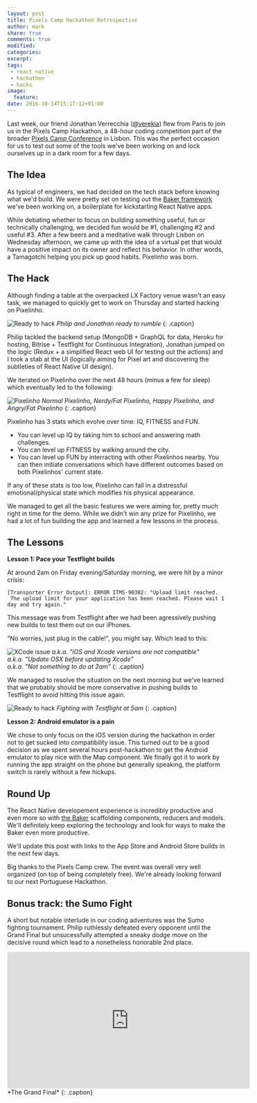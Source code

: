 ```yaml
---
layout: post
title: Pixels Camp Hackathon Retrospective
author: mark
share: true
comments: true
modified:
categories:
excerpt:
tags:
 - react native
 - hackathon
 - hacks
image:
  feature:
date: 2016-10-14T15:17:12+01:00
---
```


Last week, our friend Jonathan Verrecchia ([@verekia](https://twitter.com/verekia)) flew from Paris to join us in the Pixels Camp Hackathon, a 48-hour coding competition part of the broader [Pixels Camp Conference](https://pixels.camp/) in Lisbon. This was the perfect occasion for us to test out some of the tools we've been working on and lock ourselves up in a dark room for a few days.

## The Idea

As typical of engineers, we had decided on the tech stack before knowing what we'd build. We were pretty set on testing out the [Baker framework](http://baker.thebakery.io/) we've been working on, a boilerplate for kickstarting React Native apps.

While debating whether to focus on building something useful, fun or technically challenging, we decided fun would be #1, challenging #2 and useful #3. After a few beers and a meditative walk through Lisbon on Wednesday afternoon, we came up with the idea of a virtual pet that would have a positive impact on its owner and reflect his behavior. In other words, a Tamagotchi helping you pick up good habits. Pixelinho was born.

## The Hack

Although finding a table at the overpacked LX Factory venue wasn't an easy task, we managed to quickly get to work on Thursday and started hacking on Pixelinho. 

![Ready to hack]({{site.url}}/images/pixels-camp/team.JPG)
*Philip and Jonathan ready to rumble*
{: .caption}

Philip tackled the backend setup (MongoDB + GraphQL for data, Heroku for hosting, Bitrise + Testflight for Continuous Integration), Jonathan jumped on the logic (Redux + a simplified React web UI for testing out the actions) and I took a stab at the UI (logically aiming for Pixel art and discovering the subtleties of React Native UI design). 

We iterated on Pixelinho over the next 48 hours (minus a few for sleep) which eventually led to the following:

![Pixelinho]({{site.url}}/images/pixels-camp/pixelinho.png)
*Normal Pixelinho, Nerdy/Fat Pixelinho, Happy Pixelinho, and Angry/Fat Pixelinho*
{: .caption}

Pixelinho has 3 stats which evolve over time: IQ, FITNESS and FUN.

- You can level up IQ by taking him to school and answering math challenges.
- You can level up FITNESS by walking around the city.
- You can level up FUN by interracting with other Pixelinhos nearby. You can then initiate conversations which have different outcomes based on both Pixelinhos' current state.

If any of these stats is too low, Pixelinho can fall in a distressful emotional/physical state which modifies his physical appearance. 

We managed to get all the basic features we were aiming for, pretty much right in time for the demo. While we didn't win any prize for Pixelinho, we had a lot of fun building the app and learned a few lessons in the process.

## The Lessons

**Lesson 1: Pace your Testflight builds**

At around 2am on Friday evening/Saturday morning, we were hit by a minor crisis:

```
[Transporter Error Output]: ERROR ITMS-90382: "Upload limit reached.
 The upload limit for your application has been reached. Please wait 1 day and try again." 
```

This message was from Testflight after we had been agressively pushing new builds to test them out on our iPhones. 

"No worries, just plug in the cable!", you might say. Which lead to this:

![XCode issue]({{site.url}}/images/pixels-camp/xcode.png)
*a.k.a. "iOS and Xcode versions are not compatible"  
a.k.a. "Update OSX before updating Xcode"  
a.k.a. "Not something to do at 2am"*
{: .caption}

We managed to resolve the situation on the next morning but we've learned that we probably should be more conservative in pushing builds to Testflight to avoid hitting this issue again.

![Ready to hack]({{site.url}}/images/pixels-camp/5am.png)
*Fighting with Testflight at 5am*
{: .caption}

**Lesson 2: Android emulator is a pain**

We chose to only focus on the iOS version during the hackathon in order not to get sucked into compatibility issue. This turned out to be a good decision as we spent several hours post-hackathon to get the Android emulator to play nice with the Map component. We finally got it to work by running the app straight on the phone but generally speaking, the platform switch is rarely without a few hickups.

## Round Up

The React Native developement experience is incredibly productive and even more so with [the Baker](http://baker.thebakery.io/) scaffolding components, reducers and models. We'll definitely keep exploring the technology and look for ways to make the Baker even more productive. 

We'll update this post with links to the App Store and Android Store builds in the next few days.

Big thanks to the Pixels Camp crew. The event was overall very well organized (on top of being completely free). We're already looking forward to our next Portuguese Hackathon.

## Bonus track: the Sumo Fight

A short but notable interlude in our coding adventures was the Sumo fighting tournament. Philip ruthlessly defeated every opponent until the Grand Final but unsucessfully attempted a sneaky dodge move on the decisive round which lead to a nonetheless honorable 2nd place.

<iframe width="560" height="315" src="https://www.youtube.com/embed/ZTP52uugTT4?rel=0&amp;showinfo=0" frameborder="0" allowfullscreen></iframe>
*The Grand Final*
{: .caption}
